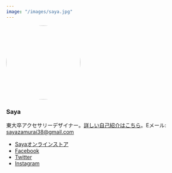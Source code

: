 ```yaml
---
image: "/images/saya.jpg"
---
```


<img src="/images/saya.jpg" width="200" height="200" style="border-radius: 50%;"/>

### Saya

東大卒アクセサリーデザイナー。[詳しい自己紹介はこちら](/posts/about-me)。Eメール: [sayazamurai38@gmail.com](mailto:sayazamurai38@gmail.com)

- [Sayaオンラインストア](http://sayazamurai.thebase.in/)
- [Facebook](https://www.facebook.com/saya.jewels/)
- [Twitter](https://twitter.com/sayajewels)
- [Instagram](https://instagram.com/sayazamurai38)
